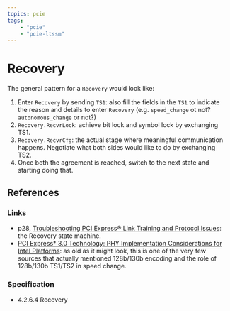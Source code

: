 ```yaml
---
topics: pcie
tags:
    - "pcie"
    - "pcie-ltssm"
---
```


# Recovery

The general pattern for a `Recovery` would look like:

1. Enter `Recovery` by sending `TS1`: also fill the fields in the `TS1` to indicate the reason and details to enter `Recovery` (e.g. `speed_change` ot not? `autonomous_change` or not?)
2. `Recovery.RecvrLock`: achieve bit lock and symbol lock by exchanging TS1.
3. `Recovery.RecvrCfg`: the actual stage where meaningful communication happens. Negotiate what both sides would like to do by exchanging TS2.
4. Once both the agreement is reached, switch to the next state and starting doing that.

## References

### Links

- p28, [Troubleshooting PCI Express® Link Training and Protocol Issues](https://pcisig.com/sites/default/files/files/02_01_Troubleshooting_PCI_Express_Link_Training_and_Protocol_Issues_FROZEN.pdf): the Recovery state machine.
- [PCI Express* 3.0 Technology: PHY Implementation Considerations for Intel Platforms](https://www.intel.de/content/dam/doc/guide/pci-express3-phy-implementation-considerations-idf2009-presentation.pdf): as old as it might look, this is one of the very few sources that actually mentioned 128b/130b encoding and the role of 128b/130b TS1/TS2 in speed change.

### Specification

- 4.2.6.4 Recovery
